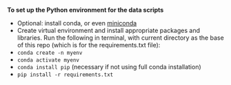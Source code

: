 <b>To set up the Python environment for the data scripts</b>
<br>
- Optional: install conda, or even [miniconda](https://docs.anaconda.com/miniconda/install/#quick-command-line-install)
- Create virtual environment and install appropriate packages and libraries. Run the following in terminal, with current directory as the base of this repo (which is for the requirements.txt file):
- `conda create -n myenv`
- `conda activate myenv`
- `conda install pip` (necessary if not using full conda installation)
- `pip install -r requirements.txt`
